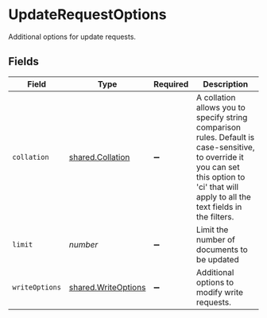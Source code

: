 # UpdateRequestOptions

Additional options for update requests.


## Fields

| Field                                                                                                                                                                                       | Type                                                                                                                                                                                        | Required                                                                                                                                                                                    | Description                                                                                                                                                                                 |
| ------------------------------------------------------------------------------------------------------------------------------------------------------------------------------------------- | ------------------------------------------------------------------------------------------------------------------------------------------------------------------------------------------- | ------------------------------------------------------------------------------------------------------------------------------------------------------------------------------------------- | ------------------------------------------------------------------------------------------------------------------------------------------------------------------------------------------- |
| `collation`                                                                                                                                                                                 | [shared.Collation](../../models/shared/collation.md)                                                                                                                                        | :heavy_minus_sign:                                                                                                                                                                          | A collation allows you to specify string comparison rules. Default is case-sensitive, to override it you can set this option to 'ci' that will apply to all the text fields in the filters. |
| `limit`                                                                                                                                                                                     | *number*                                                                                                                                                                                    | :heavy_minus_sign:                                                                                                                                                                          | Limit the number of documents to be updated                                                                                                                                                 |
| `writeOptions`                                                                                                                                                                              | [shared.WriteOptions](../../models/shared/writeoptions.md)                                                                                                                                  | :heavy_minus_sign:                                                                                                                                                                          | Additional options to modify write requests.                                                                                                                                                |